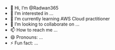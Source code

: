 - 👋 Hi, I’m @Radwan365
- 👀 I’m interested in ...
- 🌱 I’m currently learning AWS Cloud practitioner 
- 💞️ I’m looking to collaborate on ...
- 📫 How to reach me ...
- 😄 Pronouns: ...
- ⚡ Fun fact: ...

<!---
Radwan365/Radwan365 is a ✨ special ✨ repository because its `README.md` (this file) appears on your GitHub profile.
You can click the Preview link to take a look at your changes.
--->
